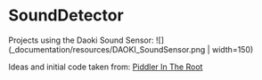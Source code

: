 # SoundDetector
Projects using the Daoki Sound Sensor:
![](_documentation/resources/DAOKI_SoundSensor.png | width=150)

Ideas and initial code taken from: [Piddler In The Root](http://www.piddlerintheroot.com/sound-sensor/)

